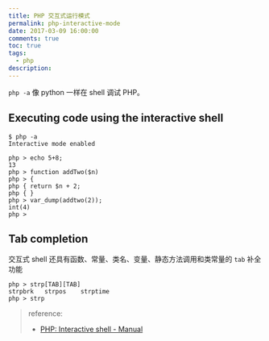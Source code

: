 ```yaml
---
title: PHP 交互式运行模式
permalink: php-interactive-mode
date: 2017-03-09 16:00:00
comments: true
toc: true
tags:
  - php
description:
---
```


`php -a` 像 python 一样在 shell 调试 PHP。

<!-- more -->

## Executing code using the interactive shell

```
$ php -a
Interactive mode enabled

php > echo 5+8;
13
php > function addTwo($n)
php > {
php { return $n + 2;
php { }
php > var_dump(addtwo(2));
int(4)
php >
```

## Tab completion

交互式 shell 还具有函数、常量、类名、变量、静态方法调用和类常量的 `tab` 补全功能

```
php > strp[TAB][TAB]
strpbrk   strpos    strptime
php > strp
```

> reference:
>
> - [PHP: Interactive shell - Manual](http://php.net/manual/en/features.commandline.interactive.php)
